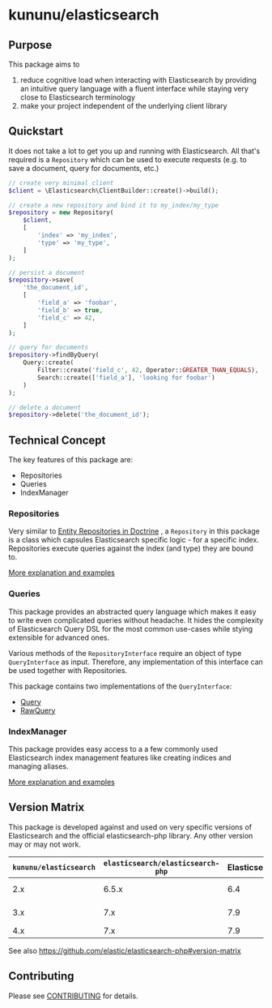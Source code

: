 # kununu/elasticsearch

## Purpose
This package aims to
 1. reduce cognitive load when interacting with Elasticsearch by providing an intuitive query language with a fluent interface while staying very close to Elasticsearch terminology
 2. make your project independent of the underlying client library

## Quickstart
It does not take a lot to get you up and running with Elasticsearch. All that's required is a `Repository` which can be used to execute requests (e.g. to save a document, query for documents, etc.)
```php
// create very minimal client
$client = \Elasticsearch\ClientBuilder::create()->build();

// create a new repository and bind it to my_index/my_type
$repository = new Repository(
    $client,
    [
        'index' => 'my_index',
        'type' => 'my_type',
    ]
);

// persist a document
$repository->save(
    'the_document_id',
    [
        'field_a' => 'foobar',
        'field_b' => true,
        'field_c' => 42,
    ]
);

// query for documents
$repository->findByQuery(
    Query::create(
        Filter::create('field_c', 42, Operator::GREATER_THAN_EQUALS),
        Search::create(['field_a'], 'looking for foobar')
    )
);

// delete a document
$repository->delete('the_document_id');
```

## Technical Concept
The key features of this package are:
 - Repositories
 - Queries
 - IndexManager

### Repositories

Very similar
to [Entity Repositories in Doctrine](https://www.doctrine-project.org/projects/doctrine-orm/en/2.6/reference/working-with-objects.html)
, a `Repository` in this package is a class which capsules Elasticsearch specific logic - for a specific index.
Repositories execute queries against the index (and type) they are bound to.

[More explanation and examples](doc/REPOSITORY.md)

### Queries

This package provides an abstracted query language which makes it easy to write even complicated queries without
headache. It hides the complexity of Elasticsearch Query DSL for the most common use-cases while stying extensible for
advanced ones.

Various methods of the `RepositoryInterface` require an object of type `QueryInterface` as input. Therefore, any
implementation of this interface can be used together with Repositories.

This package contains two implementations of the `QueryInterface`:

- [Query](doc/QUERY.md)
- [RawQuery](doc/RAWQUERY.md)

### IndexManager

This package provides easy access to a a few commonly used Elasticsearch index management features like creating indices
and managing aliases.

[More explanation and examples](doc/INDEX_MANAGER.md)

## Version Matrix

This package is developed against and used on very specific versions of Elasticsearch and the official elasticsearch-php
library. Any other version may or may not work.

| `kununu/elasticsearch` | `elasticsearch/elasticsearch-php` | Elasticsearch | PHP         |
|------------------------|-----------------------------------|---------------|-------------|
| 2.x                    | 6.5.x                             | 6.4           | \>=7.2, <8.0 |
| 3.x                    | 7.x                               | 7.9           | \>=7.2, <8.0 |
| 4.x                    | 7.x                               | 7.9           | \>=8.0       |

See also https://github.com/elastic/elasticsearch-php#version-matrix

## Contributing

Please see [CONTRIBUTING](CONTRIBUTING.md) for details.
